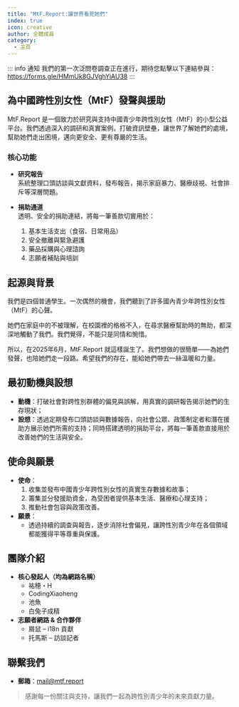 ```yaml
---
title: "MtF.Report:讓世界看見她們"
index: true
icon: creative
author: 全體成員
category:
  - 主頁
---
```


::: info 通知
我們的第一次泛問卷調查正在進行，期待您點擊以下連結參與：  
<https://forms.gle/HMmUk8GJVghYiAU38>
:::

## 為中國跨性別女性（MtF）發聲與援助

MtF.Report 是一個致力於研究與支持中國青少年跨性別女性（MtF）的小型公益平台。我們透過深入的調研和真實案例，打破資訊壁壘，讓世界了解她們的處境，幫助她們走出困境，邁向更安全、更有尊嚴的生活。

### 核心功能

- **研究報告**  
  系統整理口頭訪談與文獻資料，發布報告，揭示家庭暴力、醫療歧視、社會排斥等深層問題。

- **捐助通道**  
  透明、安全的捐助連結，將每一筆善款切實用於：  
  1. 基本生活支出（食宿、日常用品）  
  2. 安全撤離與緊急避護  
  3. 藥品採購與心理諮詢  
  4. 志願者補貼與培訓  

## 起源與背景

我們是四個普通學生。一次偶然的機會，我們聽到了許多國內青少年跨性別女性（MtF）的心聲。

她們在家庭中的不被理解，在校園裡的格格不入，在尋求醫療幫助時的無助，都深深地觸動了我們。我們覺得，不能只是同情和惋惜。

所以，在2025年6月，MtF.Report 就這樣誕生了。我們想做的很簡單——為她們發聲，也陪她們走一段路。希望我們的存在，能給她們帶去一絲溫暖和力量。

## 最初動機與設想

- **動機**：打破社會對跨性別群體的偏見與誤解，用真實的調研報告揭示她們的生存現狀；  
- **設想**：透過定期發布口頭訪談與數據報告，向社會公眾、政策制定者和潛在援助方展示她們所需的支持；同時搭建透明的捐助平台，將每一筆善款直接用於改善她們的生活與安全。

## 使命與願景

- **使命**：  
  1. 收集並發布中國青少年跨性別女性的真實生存數據和故事；  
  2. 籌集並分發援助資金，為受困者提供基本生活、醫療和心理支持；  
  3. 推動社會包容與政策改善。  
- **願景**：  
  - 透過持續的調查與報告，逐步消除社會偏見，讓跨性別青少年在各個領域都能獲得平等尊重與保護。

## 團隊介紹

- **核心發起人（均為網路名稱）**  
  - 祐穂・H  
  - CodingXiaoheng  
  - 池魚  
  - 白兔子成精  
- **志願者網路 & 合作夥伴**  
  - 屑鼠 – i18n 貢獻  
  - 托馬斯 – 訪談記者  

## 聯繫我們

- **郵箱**：<mail@mtf.report>

> 感謝每一份關注與支持，讓我們一起為跨性別青少年的未來貢獻力量。
